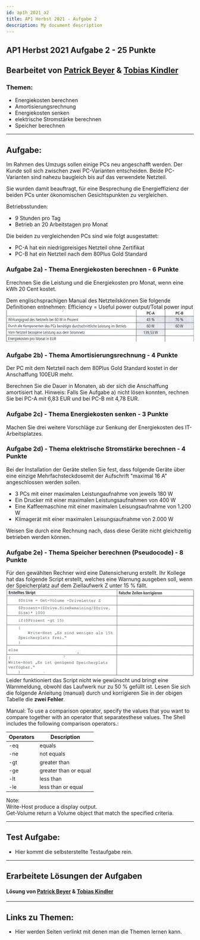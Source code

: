 ```yaml
---
id: ap1h_2021_a2
title: AP1 Herbst 2021 - Aufgabe 2
description: My document description
---
```

## AP1 Herbst 2021 Aufgabe 2 - 25 Punkte

## Bearbeitet von [Patrick Beyer](<../../../user/Auszubildende Holldack/beyer.md>) & [Tobias Kindler](<../../../user/Auszubildende Michel/kindler.md>)

### Themen:

* Energiekosten berechnen
* Amortisierungsrechnung
* Energiekosten senken
* elektrische Stromstärke berechnen
* Speicher berechnen
---

## Aufgabe:
Im Rahmen des Umzugs sollen einige PCs neu angeschafft werden. Der Kunde soll sich zwischen zwei PC-Varianten entscheiden.
Beide PC-Varianten sind nahezu baugleich bis auf das verwendete Netzteil.

Sie wurden damit beauftragt, für eine Besprechung die Energieffizienz der beiden PCs unter ökonomischen Gesichtspunkten zu vergleichen.

Betriebsstunden:
- 9 Stunden pro Tag
- Betrieb an 20 Arbeitstagen pro Monat

Die  beiden zu vergleichenden PCs sind wie folgt ausgestattet:
- PC-A hat ein niedrigpreisiges Netzteil ohne Zertifikat
- PC-B hat ein Netzteil nach dem 80Plus Gold Standard

### Aufgabe 2a) - Thema Energiekosten berechnen - 6 Punkte
Errechnen Sie die Leistung und die Energiekosten pro Monat, wenn eine kWh 20 Cent kostet.

Dem englischsprachigen Manual des Netzteilskönnen Sie folgende Definitionen entnehmen:
Efficiency = Useful power output/Total power input  
![Aufgabe a)](/img/AP1/2021/ap1h_2021/H21A2a.png)

### Aufgabe 2b) - Thema Amortisierungsrechnung  - 4 Punkte
Der PC mit dem Netzteil nach dem 80Plus Gold Standard kostet in der Anschaffung 100EUR mehr.

Berechnen Sie die Dauer in Monaten, ab der sich die Anschaffung amortisiert hat.
Hinweis: Falls Sie Aufgabe a) nicht lösen konnten, rechnen Sie bei PC-A mit 6,83 EUR und bei PC-B mit 4,78 EUR.

### Aufgabe 2c) - Thema Energiekosten senken - 3 Punkte
Machen Sie drei weitere Vorschläge zur Senkung der Energiekosten des IT-Arbeitsplatzes.

### Aufgabe 2d) - Thema elektrische Stromstärke berechnen - 4 Punkte
Bei der Installation der Geräte stellen Sie fest, dass folgende Geräte über eine einzige Mehrfachsteckdosemit der Aufschrift "maximal 16 A" angeschlossen werden sollen.
- 3 PCs mit einer maximalen Leistungaufnahme von jeweils 180 W
- Ein Drucker mit einer maximalen Leistungsaufnahmen von 400 W
- Eine Kaffeemaschine mit einer maximalen Leisungsaufnahme von 1.200 W
- Klimagerät mit einer maximalen Leisungsaufnahme von 2.000 W

Weisen Sie durch eine Rechnung nach, dass diese Geräte nicht gleichzeitig betrieben werden können.

### Aufgabe 2e) - Thema Speicher berechnen (Pseudocode) - 8 Punkte
Für den gewählten Rechner wird eine Datensicherung erstellt. Ihr Kollege hat das folgende Script erstellt, welches eine Warnung ausgeben soll, wenn der Speicherplatz auf dem Ziellaufwerk Z unter 15 % fällt.  
![Aufgabe e)](/img/AP1/2021/ap1h_2021/H21A2e.png)  
Leider funktioniert das Script nicht wie gewünscht und bringt eine Warnmeldung, obwohl das Laufwerk nur zu 50 % gefüllt ist.
Lesen Sie sich die folgende Anleitung (manual) durch und korrigieren Sie in der obigen Tabelle die **zwei Fehler**.

Manual: To use a comparison operator, specify the values that you want to compare together with an operator that separatesthese values. The Shell includes the following comparison operators.:

| **Operators** | **Description** |
| --- | --- |
| -eq | equals |
| -ne | not equals |
| -gt | greater than |
| -ge | greater than or equal |
| -lt | less than |
| -le | less than or equal |

Note:   
Write-Host produce a display output.  
Get-Volume return a Volume object that match the specified criteria.

----

## Test Aufgabe:

- Hier kommt die selbsterstellte Testaufgabe rein.

----

## Erarbeitete Lösungen der Aufgaben

#### Lösung von [Patrick Beyer]()  & [Tobias Kindler]()

----

## Links zu Themen:

- Hier werden Seiten verlinkt mit denen man die Themen lernen kann.
